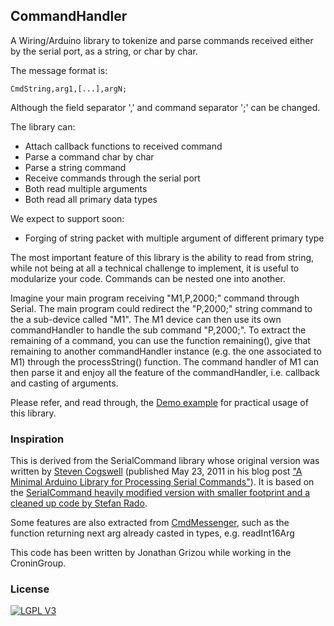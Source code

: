 ## CommandHandler

A Wiring/Arduino library to tokenize and parse commands received either by the serial port, as a string, or char by char.

The message format is:
```
CmdString,arg1,[...],argN;
```

Although the field separator ',' and command separator ';' can be changed.

The library can:
- Attach callback functions to received command
- Parse a command char by char
- Parse a string command
- Receive commands through the serial port
- Both read multiple arguments
- Both read all primary data types

We expect to support soon:
- Forging of string packet with multiple argument of different primary type

The most important feature of this library is the ability to read from string, while not being at all a technical challenge to implement, it is useful to modularize your code. Commands can be nested one into another.

Imagine your main program receiving "M1,P,2000;" command through Serial. The main program could redirect the "P,2000;" string command to the a sub-device called "M1". The M1 device can then use its own commandHandler to handle the sub command "P,2000;". To extract the remaining of a command, you can use the function remaining(), give that remaining to another commandHandler instance (e.g. the one associated to M1) through the processString() function. The command handler of M1 can then parse it and enjoy all the feature of the commandHandler, i.e. callback and casting of arguments.

Please refer, and read through, the [Demo example](examples/Demo/Demo.ino) for practical usage of this library.

### Inspiration

This is derived from the SerialCommand library whose original version was written by [Steven Cogswell](http://husks.wordpress.com) (published May 23, 2011 in his blog post ["A Minimal Arduino Library for Processing Serial Commands"](http://husks.wordpress.com/2011/05/23/a-minimal-arduino-library-for-processing-serial-commands/)). It is based on the [SerialCommand heavily modified version with smaller footprint and a cleaned up code by Stefan Rado](https://github.com/kroimon/Arduino-SerialCommand).

Some features are also extracted from [CmdMessenger](https://github.com/thijse/Arduino-CmdMessenger), such as the function returning next arg already casted in types, e.g. readInt16Arg

This code has been written by Jonathan Grizou while working in the CroninGroup.

### License

[![LGPL V3](http://www.gnu.org/graphics/lgplv3-147x51.png)](http://www.gnu.org/licenses/lgpl-3.0.en.html)
